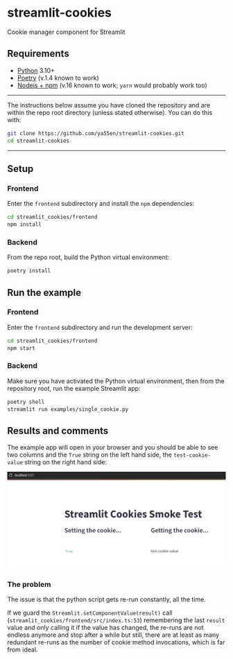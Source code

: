 # streamlit-cookies

Cookie manager component for Streamlit

## Requirements

- [Python](https://www.python.org/) 3.10+
- [Poetry](https://python-poetry.org/) (v.1.4 known to work)
- [Nodejs + npm](https://nodejs.org/) (v.16 known to work;
  `yarn` would probably work too)

----

The instructions below assume you have cloned the repository and are within the repo root
directory (unless stated otherwise). You can do this with:

```sh
git clone https://github.com/ya55en/streamlit-cookies.git
cd streamlit-cookies
```

----

## Setup

### Frontend

Enter the `frontend` subdirectory and install the `npm` dependencies:

```sh
cd streamlit_cookies/frontend
npm install
```

### Backend

From the repo root, build the Python virtual environment:

```sh
poetry install
```

## Run the example

### Frontend

Enter the `frontend` subdirectory and run the development server:

```sh
cd streamlit_cookies/frontend
npm start
```

### Backend

Make sure you have activated the Python virtual environment, then from the repository root, run
the example Streamlit app:

```sh
poetry shell
streamlit run examples/single_cookie.py
```

## Results and comments

The example app will open in your browser and you should be able to see two columns and the `True`
string on the left hand side, the `test-cookie-value` string on the right hand side:

![Example app screenshot](docs/img/single-cookie-example-page.png?raw=true)

### The problem

The issue is that the python script gets re-run constantly, all the time.

If we guard the `Streamlit.setComponentValue(result)` call
(`streamlit_cookies/frontend/src/index.ts:53`) remembering the last `result` value and only
calling it if the value has changed, the re-runs are not endless anymore and stop after a while
but still, there are at least as many redundant re-runs as the number of cookie method
invocations, which is far from ideal.

